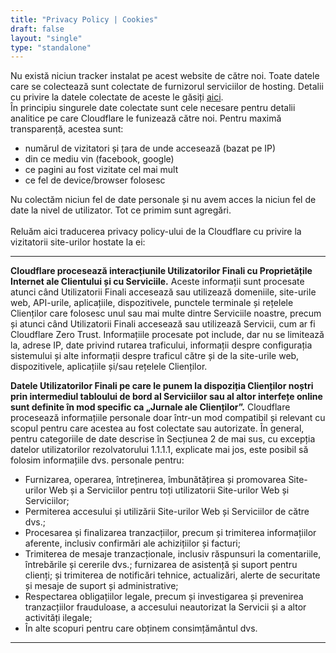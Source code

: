 ```yaml
---
title: "Privacy Policy | Cookies"
draft: false
layout: "single"
type: "standalone" 
---
```


Nu există niciun tracker instalat pe acest website de către noi. Toate datele care se colectează sunt colectate de furnizorul serviciilor de hosting. Detalii cu privire la datele colectate de aceste le găsiți [aici](https://www.cloudflare.com/privacypolicy/). <br>
În principiu singurele date colectate sunt cele necesare pentru detalii analitice pe care Cloudflare le funizează către noi. Pentru maximă transparență, acestea sunt:
- numărul de vizitatori și țara de unde accesează (bazat pe IP)
- din ce mediu vin (facebook, google)
- ce pagini au fost vizitate cel mai mult
- ce fel de device/browser folosesc<br>
<!-- -->
Nu colectăm niciun fel de date personale și nu avem acces la niciun fel de date la nivel de utilizator. Tot ce primim sunt agregări.<br><br>
Reluăm aici traducerea privacy policy-ului de la Cloudflare cu privire la vizitatorii site-urilor hostate la ei: <br>

---

**Cloudflare procesează interacțiunile Utilizatorilor Finali cu Proprietățile Internet ale Clientului și cu Serviciile.** Aceste informații sunt procesate atunci când Utilizatorii Finali accesează sau utilizează domeniile, site-urile web, API-urile, aplicațiile, dispozitivele, punctele terminale și rețelele Clienților care folosesc unul sau mai multe dintre Serviciile noastre, precum și atunci când Utilizatorii Finali accesează sau utilizează Servicii, cum ar fi Cloudflare Zero Trust. Informațiile procesate pot include, dar nu se limitează la, adrese IP, date privind rutarea traficului, informații despre configurația sistemului și alte informații despre traficul către și de la site-urile web, dispozitivele, aplicațiile și/sau rețelele Clienților.

**Datele Utilizatorilor Finali pe care le punem la dispoziția Clienților noștri prin intermediul tabloului de bord al Serviciilor sau al altor interfețe online sunt definite în mod specific ca „Jurnale ale Clienților”.** Cloudflare procesează informațiile personale doar într-un mod compatibil și relevant cu scopul pentru care acestea au fost colectate sau autorizate. În general, pentru categoriile de date descrise în Secțiunea 2 de mai sus, cu excepția datelor utilizatorilor rezolvatorului 1.1.1.1, explicate mai jos, este posibil să folosim informațiile dvs. personale pentru:

- Furnizarea, operarea, întreținerea, îmbunătățirea și promovarea Site-urilor Web și a Serviciilor pentru toți utilizatorii Site-urilor Web și Serviciilor;
- Permiterea accesului și utilizării Site-urilor Web și Serviciilor de către dvs.;
- Procesarea și finalizarea tranzacțiilor, precum și trimiterea informațiilor aferente, inclusiv confirmări ale achizițiilor și facturi;
- Trimiterea de mesaje tranzacționale, inclusiv răspunsuri la comentariile, întrebările și cererile dvs.; furnizarea de asistență și suport pentru clienți; și trimiterea de notificări tehnice, actualizări, alerte de securitate și mesaje de suport și administrative;
- Respectarea obligațiilor legale, precum și investigarea și prevenirea tranzacțiilor frauduloase, a accesului neautorizat la Servicii și a altor activități ilegale;
- În alte scopuri pentru care obținem consimțământul dvs.
---


